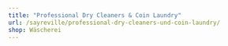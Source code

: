 ```yaml
---
title: "Professional Dry Cleaners & Coin Laundry"
url: /sayreville/professional-dry-cleaners-und-coin-laundry/
shop: Wäscherei
---
```

